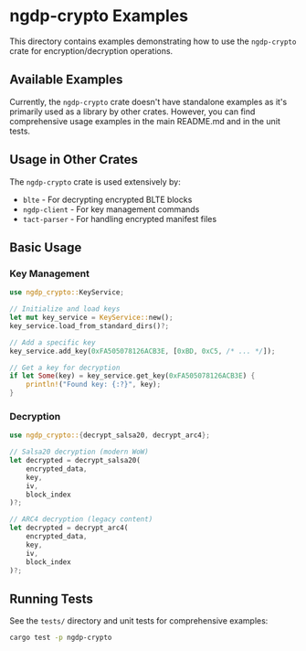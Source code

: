 # ngdp-crypto Examples

This directory contains examples demonstrating how to use the `ngdp-crypto` crate for encryption/decryption operations.

## Available Examples

Currently, the `ngdp-crypto` crate doesn't have standalone examples as it's primarily used as a library by other crates. However, you can find comprehensive usage examples in the main README.md and in the unit tests.

## Usage in Other Crates

The `ngdp-crypto` crate is used extensively by:
- `blte` - For decrypting encrypted BLTE blocks
- `ngdp-client` - For key management commands
- `tact-parser` - For handling encrypted manifest files

## Basic Usage

### Key Management

```rust
use ngdp_crypto::KeyService;

// Initialize and load keys
let mut key_service = KeyService::new();
key_service.load_from_standard_dirs()?;

// Add a specific key
key_service.add_key(0xFA505078126ACB3E, [0xBD, 0xC5, /* ... */]);

// Get a key for decryption
if let Some(key) = key_service.get_key(0xFA505078126ACB3E) {
    println!("Found key: {:?}", key);
}
```

### Decryption

```rust
use ngdp_crypto::{decrypt_salsa20, decrypt_arc4};

// Salsa20 decryption (modern WoW)
let decrypted = decrypt_salsa20(
    encrypted_data,
    key,
    iv,
    block_index
)?;

// ARC4 decryption (legacy content)  
let decrypted = decrypt_arc4(
    encrypted_data,
    key,
    iv,
    block_index
)?;
```

## Running Tests

See the `tests/` directory and unit tests for comprehensive examples:

```bash
cargo test -p ngdp-crypto
```